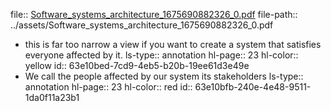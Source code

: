 file:: [Software_systems_architecture_1675690882326_0.pdf](../assets/Software_systems_architecture_1675690882326_0.pdf)
file-path:: ../assets/Software_systems_architecture_1675690882326_0.pdf

- this is far too narrow a view if you want to create a system that satisfies everyone affected by it.
  ls-type:: annotation
  hl-page:: 23
  hl-color:: yellow
  id:: 63e10bed-7cd9-4eb5-b20b-19ee61d3e49e
- We call the people affected by our system its stakeholders
  ls-type:: annotation
  hl-page:: 23
  hl-color:: red
  id:: 63e10bfb-240e-4e48-9511-1da0f11a23b1